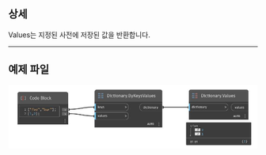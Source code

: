 ## 상세
Values는 지정된 사전에 저장된 값을 반환합니다.
___
## 예제 파일

![Values](./DesignScript.Builtin.Dictionary.Values_img.jpg)

